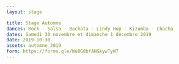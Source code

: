 ```yaml
---
layout: stage

title: Stage Automne
dances: Rock - Salsa - Bachata - Lindy Hop - Kizomba - Chacha 
dates: Samedi 30 novembre et dimanche 1 décembre 2019
date: 2019-10-30
assets: automne_2019 
form: https://forms.gle/Wu8G8bfAHGkywTyW7 
---
```

